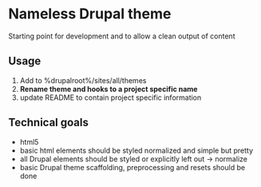 # Nameless Drupal theme

Starting point for development and to allow a clean output of content

## Usage

1. Add to %drupalroot%/sites/all/themes
2. **Rename theme and hooks to a project specific name**
3. update README to contain project specific information

## Technical goals

* html5
* basic html elements should be styled normalized and simple but pretty
* all Drupal elements should be styled or explicitly left out -> normalize
* basic Drupal theme scaffolding, preprocessing and resets should be done
